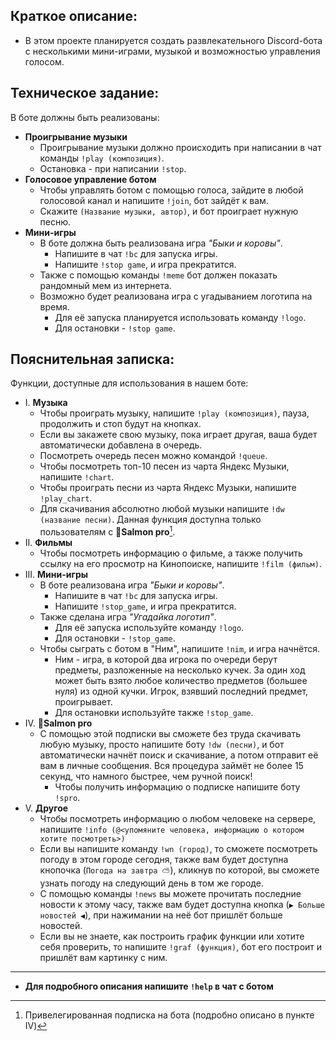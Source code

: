 ## Краткое описание:
* В этом проекте планируется создать развлекательного Discord-бота с несколькими мини-играми, музыкой и возможностью управления голосом.
## Техническое задание:
В боте должны быть реализованы:

* __Проигрывание музыки__
  - Проигрывание музыки должно происходить при написании в чат команды `!play (композиция)`.
  - Остановка - при написании `!stop`.
* __Голосовое управление ботом__ 
  - Чтобы управлять ботом  с помощью голоса, зайдите в любой голосовой канал и напишите `!join`, бот зайдёт к вам. 
  - Скажите `(Название музыки, автор)`, и бот проиграет нужную песню.
* __Мини-игры__
   - В боте должна быть реализована игра _"Быки и коровы"_.
     - Напишите в чат `!bc` для запуска игры.
     - Напишите `!stop game`, и игра прекратится.
   - Также с помощью команды `!meme` бот должен показать рандомный мем из интернета.
   - Возможно будет реализована игра с угадыванием логотипа на время.
     - Для её запуска планируется использовать команду `!logo`.
     - Для остановки - `!stop game`.
## Пояснительная записка:
Функции, доступные для использования в нашем боте:

* I. __Музыка__
  - Чтобы проиграть музыку, напишите `!play (композиция)`, пауза, продолжить и стоп будут на кнопках.
  - Если вы закажете свою музыку, пока играет другая, ваша будет автоматически добавлена в очередь.
  - Посмотреть очередь песен можно командой `!queue`.
  - Чтобы посмотреть топ-10 песен из чарта Яндекс Музыки, напишите `!chart`.
  - Чтобы проиграть песни из чарта Яндекс Музыки, напишите `!play_chart`.
  - Для скачивания абсолютно любой музыки напишите `!dw (название песни)`. Данная функция доступна только пользователям с **👑Salmon pro**[^spro].
* II. __Фильмы__ 
  - Чтобы посмотреть информацию о фильме, а также получить ссылку на его просмотр на Кинопоиске, напишите `!film (фильм)`.
* III. __Мини-игры__
   - В боте реализована игра _"Быки и коровы"_.
     - Напишите в чат `!bc` для запуска игры.
     - Напишите `!stop_game`, и игра прекратится.
   - Также сделана игра _"Угадайка логотип"_.
     - Для её запуска используйте команду `!logo`.
     - Для остановки - `!stop_game`.
   - Чтобы сыграть с ботом в "Ним", напишите `!nim`, и игра начнётся.
     - Ним - игра, в которой два игрока по очереди берут предметы, разложенные на несколько кучек. За один ход может быть взято любое количество предметов (большее нуля) из одной кучки. Игрок, взявший последний предмет, проигрывает.
     - Для остановки используйте также `!stop_game`.
* IV. __👑Salmon pro__
  - С помощью этой подписки вы сможете без труда скачивать любую музыку, просто напишите боту `!dw (песни)`, и бот автоматически начнёт поиск и скачивание, а потом отправит её вам в личные сообщения. Вся процедура займёт не более 15 секунд, что намного быстрее, чем ручной поиск!
    - Чтобы получить информацию о подписке напишите боту `!spro`.
* V. __Другое__
  - Чтобы посмотреть информацию о любом человеке на сервере, напишите `!info (@<упомяните человека, информацию о котором хотите посмотреть>)`
  - Если вы напишите команду `!wn (город)`, то сможете посмотреть погоду в этом городе сегодня, также вам будет доступна кнопочка (`Погода на завтра ⛅`), кликнув по которой, вы сможете узнать погоду на следующий день в том же городе.
  - С помощью команды `!news` вы можете прочитать последние новости к этому часу, также вам будет доступна кнопка (`▶ Больше новостей ◀`), при нажимании на неё бот пришлёт больше новостей.
  - Если вы не знаете, как построить график функции или хотите себя проверить, то напишите `!graf (функция)`, бот его построит и пришлёт вам картинку с ним.
---

* __Для подробного описания напишите `!help` в чат с ботом__
[^spro]: Привелегированная подписка на бота (подробно описано в  пункте IV)
